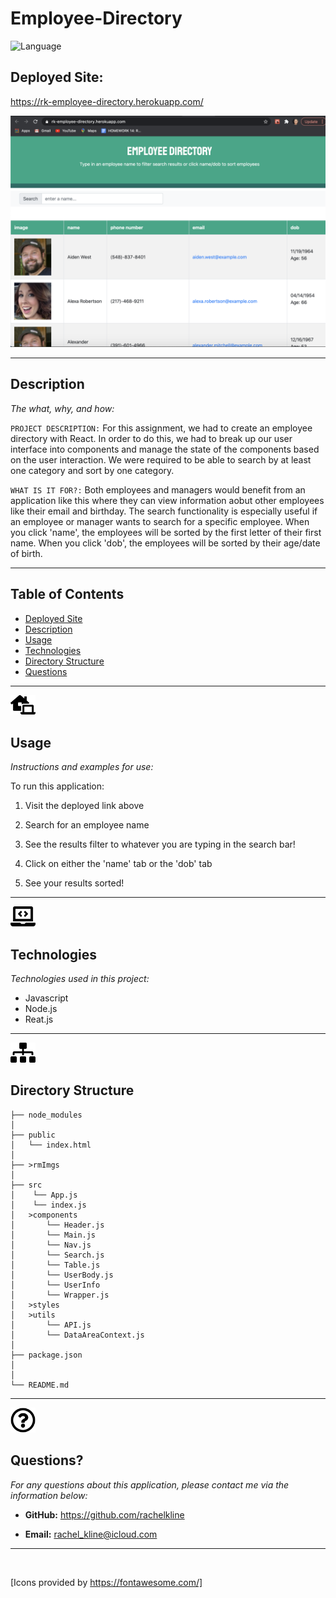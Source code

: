 # Employee-Directory

![Language](https://img.shields.io/static/v1?label=JavaScript&message=language&color=brightgreen)

## Deployed Site:
https://rk-employee-directory.herokuapp.com/


![IMAGE](rmImgs/EmpDirectory.png)


---

## Description

  *The what, why, and how:*

`PROJECT DESCRIPTION:` For this assignment, we had to create an employee directory with React. In order to do this, we had to break up our user interface into components and manage the state of the components based on the user interaction. We were required to be able to search by at least one category and sort by one category.

`WHAT IS IT FOR?:` Both employees and managers would benefit from an application like this where they can view information aobut other employees like their email and birthday. The search functionality is especially useful if an employee or manager wants to search for a specific employee. When you click 'name', the employees will be sorted by the first letter of their first name. When you click 'dob', the employees will be sorted by their age/date of birth.


  ---


## Table of Contents

  - [Deployed Site](#deployed-site)
  - [Description](#description)
  - [Usage](#usage)
  - [Technologies](#technologies)
  - [Directory Structure](#directory-structure)
  - [Questions](#questions)
 
 ---

<img src = "rmImgs/laptop-house-solid.svg" width="40">


## Usage
  *Instructions and examples for use:*

To run this application:
1. Visit the deployed link above

2. Search for an employee name

3. See the results filter to whatever you are typing in the search bar!

4. Click on either the 'name' tab or the 'dob' tab

5. See your results sorted!

---

<img src = "rmImgs/laptop-code-solid.svg" width="40">


## Technologies
*Technologies used in this project:*
 - Javascript
 - Node.js
 - Reat.js

 ---
 <img src = "rmImgs/sitemap-solid.svg" width="40">

## Directory Structure
```
├── node_modules
│ 
├── public
│   └── index.html   
│
├── >rmImgs
│
├── src
│    └── App.js
│    └── index.js
│   >components
│       └── Header.js
│       └── Main.js
│       └── Nav.js
│       └── Search.js
│       └── Table.js 
│       └── UserBody.js 
│       └── UserInfo
│       └── Wrapper.js 
│   >styles 
│   >utils
│       └── API.js
│       └── DataAreaContext.js
│ 
├── package.json
│ 
│ 
└── README.md
```

---

<img src = "rmImgs/question-circle-regular.svg" width="40">

## Questions?

  *For any questions about this application, please contact me via the information below:*

  * **GitHub:** https://github.com/rachelkline
  
  * **Email:** rachel_kline@icloud.com

---
  <br>

  [Icons provided by https://fontawesome.com/]